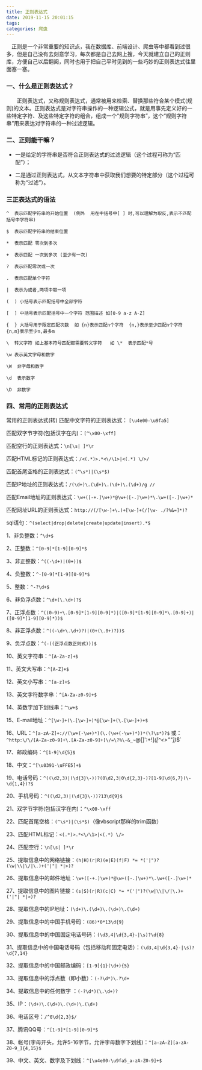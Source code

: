 ```yaml
---
title: 正则表达式
date: 2019-11-15 20:01:15
tags:
categories: 爬虫
---
```


&emsp;正则是一个非常重要的知识点，我在数据库、前端设计、爬虫等中都看到过很多，但是自己没有去刻意学习，每次都是自己去网上搜，今天就建立自己的正则库，方便自己以后翻阅，同时也用于把自己平时见到的一些巧妙的正则表达式往里面塞一塞。

<!-- more -->

### 一、什么是正则表达式？

&emsp;&emsp;正则表达式，又称规则表达式，通常被用来检索、替换那些符合某个模式(规则)的文本。正则表达式是对字符串操作的一种逻辑公式，就是用事先定义好的一些特定字符、及这些特定字符的组合，组成一个“规则字符串”，这个“规则字符串”用来表达对字符串的一种过滤逻辑。

### 二、正则能干嘛？

- 一是给定的字符串是否符合正则表达式的过滤逻辑（这个过程可称为“匹配”）；

- 二是通过正则表达式，从文本字符串中获取我们想要的特定部分（这个过程可称为“过滤”）。



### 三正表达式的语法

	^  表示匹配字符串的开始位置  (例外  用在中括号中[ ] 时,可以理解为取反,表示不匹配括号中字符串)

	$  表示匹配字符串的结束位置

	*  表示匹配 零次到多次
  
	+  表示匹配 一次到多次 (至少有一次)
 
	?  表示匹配零次或一次

	.  表示匹配单个字符 

	|  表示为或者,两项中取一项

	(  ) 小括号表示匹配括号中全部字符

	[  ] 中括号表示匹配括号中一个字符 范围描述 如[0-9 a-z A-Z]

	{  } 大括号用于限定匹配次数  如 {n}表示匹配n个字符  {n,}表示至少匹配n个字符  {n,m}表示至少n,最多m
	
	\  转义字符 如上基本符号匹配都需要转义字符   如 \*  表示匹配*号

	\w 表示英文字母和数字

	\W  非字母和数字

	\d  表示数字

	\D  非数字


### 四、常用的正则表达式

常用的正则表达式(转)
匹配中文字符的正则表达式： `[\u4e00-\u9fa5]`

匹配双字节字符(包括汉字在内)：`[^\x00-\xff]`

匹配空行的正则表达式：`\n[\s| ]*\r`

匹配HTML标记的正则表达式：`/<(.*)>.*<\/\1>|<(.*) \/>/` 

匹配首尾空格的正则表达式：`(^\s*)|(\s*$)`

匹配IP地址的正则表达式：`/(\d+)\.(\d+)\.(\d+)\.(\d+)/g //`

匹配Email地址的正则表达式：`\w+([-+.]\w+)*@\w+([-.]\w+)*\.\w+([-.]\w+)*`

匹配网址URL的正则表达式：`http://(/[\w-]+\.)+[\w-]+(/[\w- ./?%&=]*)?`

sql语句：`^(select|drop|delete|create|update|insert).*$`

1、非负整数：`^\d+$ `

2、正整数：`^[0-9]*[1-9][0-9]*$ `

3、非正整数：`^((-\d+)|(0+))$ `

4、负整数：`^-[0-9]*[1-9][0-9]*$` 

5、整数：`^-?\d+$` 

6、非负浮点数：`^\d+(\.\d+)?$ `

7、正浮点数：`^((0-9)+\.[0-9]*[1-9][0-9]*)|([0-9]*[1-9][0-9]*\.[0-9]+)|([0-9]*[1-9][0-9]*))$ `

8、非正浮点数：`^((-\d+\.\d+)?)|(0+(\.0+)?))$ `

9、负浮点数：`^(-((正浮点数正则式)))$ `

10、英文字符串：`^[A-Za-z]+$` 

11、英文大写串：`^[A-Z]+$` 

12、英文小写串：`^[a-z]+$` 

13、英文字符数字串：`^[A-Za-z0-9]+$ `

14、英数字加下划线串：`^\w+$ `

15、E-mail地址：`^[\w-]+(\.[\w-]+)*@[\w-]+(\.[\w-]+)+$ `

16、URL：`^[a-zA-Z]+://(\w+(-\w+)*)(\.(\w+(-\w+)*))*(\?\s*)?$` 
或：`^http:\/\/[A-Za-z0-9]+\.[A-Za-z0-9]+[\/=\?%\-&_~`@[\]\':+!]*([^<>\"\"])*$`

17、邮政编码：`^[1-9]\d{5}$`

18、中文：`^[\u0391-\uFFE5]+$`

19、电话号码：`^((\d2,3)|(\d{3}\-))?(0\d2,3|0\d{2,3}-)?[1-9]\d{6,7}(\-\d{1,4})?$`

20、手机号码：`^((\d2,3)|(\d{3}\-))?13\d{9}$`

21、双字节字符(包括汉字在内)：`^\x00-\xff`

22、匹配首尾空格：`(^\s*)|(\s*$)`（像vbscript那样的trim函数）

23、匹配HTML标记：`<(.*)>.*<\/\1>|<(.*) \/> `

24、匹配空行：`\n[\s| ]*\r`

25、提取信息中的网络链接：`(h|H)(r|R)(e|E)(f|F) *= *('|")?(\w|\\|\/|\.)+('|"| *|>)?`

26、提取信息中的邮件地址：`\w+([-+.]\w+)*@\w+([-.]\w+)*\.\w+([-.]\w+)*`

27、提取信息中的图片链接：`(s|S)(r|R)(c|C) *= *('|")?(\w|\\|\/|\.)+('|"| *|>)?`

28、提取信息中的IP地址：`(\d+)\.(\d+)\.(\d+)\.(\d+)`

29、提取信息中的中国手机号码：`(86)*0*13\d{9}`

30、提取信息中的中国固定电话号码：`(\d3,4|\d{3,4}-|\s)?\d{8}`

31、提取信息中的中国电话号码（包括移动和固定电话）：`(\d3,4|\d{3,4}-|\s)?\d{7,14}`

32、提取信息中的中国邮政编码：`[1-9]{1}(\d+){5}`

33、提取信息中的浮点数（即小数）：`(-?\d*)\.?\d+`

34、提取信息中的任何数字 ：`(-?\d*)(\.\d+)?` 

35、IP：`(\d+)\.(\d+)\.(\d+)\.(\d+)`

36、电话区号：`/^0\d{2,3}$/`

37、腾讯QQ号：`^[1-9]*[1-9][0-9]*$`

38、帐号(字母开头，允许5-16字节，允许字母数字下划线)：`^[a-zA-Z][a-zA-Z0-9_]{4,15}$`

39、中文、英文、数字及下划线：`^[\u4e00-\u9fa5_a-zA-Z0-9]+$`